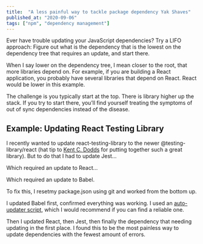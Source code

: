 ```yaml
---
title:  "A less painful way to tackle package dependency Yak Shaves"
published_at: "2020-09-06"
tags: ["npm", "dependency management"]
---
```


Ever have trouble updating your JavaScript dependencies? Try a LIFO approach: Figure out what is the dependency that is the lowest on the dependency tree that requires an update, and start there.

When I say lower on the dependency tree, I mean closer to the root, that more libraries depend on. For example, if you are building a React application, you probably have several libraries that depend on React. React would be lower in this example.

The challenge is you typically start at the top. There is library higher up the stack. If you try to start there, you’ll find yourself treating the symptoms of out of sync dependencies instead of the disease.

## Example: Updating React Testing Library

I recently wanted to update react-testing-library to the newer @testing-library/react (hat tip to [Kent C. Dodds](https://kentcdodds.com/) for putting together such a great library). But to do that I had to update Jest…

Which required an update to React…

Which required an update to Babel.

To fix this, I resetmy package.json using git and worked from the bottom up.

I updated Babel first, confirmed everything was working. I used an [auto-updater script](https://github.com/babel/babel-upgrade), which I would recommend if you can find a reliable one.

Then I updated React, then Jest, then finally the dependency that needing updating in the first place. I found this to be the most painless way to update dependencies with the fewest amount of errors.